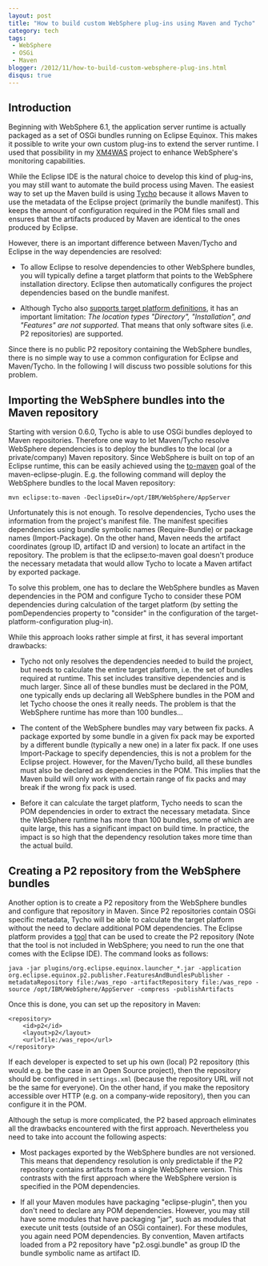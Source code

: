 ```yaml
---
layout: post
title: "How to build custom WebSphere plug-ins using Maven and Tycho"
category: tech
tags:
 - WebSphere
 - OSGi
 - Maven
blogger: /2012/11/how-to-build-custom-websphere-plug-ins.html
disqus: true
---
```


## Introduction

Beginning with WebSphere 6.1, the application server runtime is actually packaged as a set of OSGi
bundles running on Eclipse Equinox. This makes it possible to write your own custom plug-ins to
extend the server runtime. I used that possibility in my [XM4WAS](http://code.google.com/p/xm4was/)
project to enhance WebSphere's monitoring capabilities.

While the Eclipse IDE is the natural choice to develop this kind of plug-ins, you may still want to
automate the build process using Maven. The easiest way to set up the Maven build is using
[Tycho](http://eclipse.org/tycho/) because it allows Maven to use the metadata of the Eclipse project
(primarily the bundle manifest). This keeps the amount of configuration required in the POM files
small and ensures that the artifacts produced by Maven are identical to the ones produced by Eclipse.

However, there is an important difference between Maven/Tycho and Eclipse in the way dependencies are
resolved:

* To allow Eclipse to resolve dependencies to other WebSphere bundles, you will typically define a
  target platform that points to the WebSphere installation directory. Eclipse then automatically
  configures the project dependencies based on the bundle manifest.

* Although Tycho also [supports target platform definitions](http://wiki.eclipse.org/Tycho/Target_Platform),
  it has an important limitation: *The location types "Directory", "Installation", and "Features" are not
  supported.* That means that only software sites (i.e. P2 repositories) are supported.

Since there is no public P2 repository containing the WebSphere bundles, there is no simple way to use
a common configuration for Eclipse and Maven/Tycho. In the following I will discuss two possible solutions
for this problem.

## Importing the WebSphere bundles into the Maven repository

Starting with version 0.6.0, Tycho is able to use OSGi bundles deployed to Maven repositories. Therefore
one way to let Maven/Tycho resolve WebSphere dependencies is to deploy the bundles to the local (or a
private/company) Maven repository. Since WebSphere is built on top of an Eclipse runtime, this can be
easily achieved using the [to-maven](http://maven.apache.org/plugins/maven-eclipse-plugin/to-maven-mojo.html)
goal of the maven-eclipse-plugin. E.g. the following command will deploy the WebSphere bundles to the local
Maven repository:

~~~
mvn eclipse:to-maven -DeclipseDir=/opt/IBM/WebSphere/AppServer
~~~

Unfortunately this is not enough. To resolve dependencies, Tycho uses the information from the project's
manifest file. The manifest specifies dependencies using bundle symbolic names (Require-Bundle) or
package names (Import-Package). On the other hand, Maven needs the artifact coordinates (group ID,
artifact ID and version) to locate an artifact in the repository. The problem is that the eclipse:to-maven
goal doesn't produce the necessary metadata that would allow Tycho to locate a Maven artifact by exported
package.

To solve this problem, one has to declare the WebSphere bundles as Maven dependencies in the POM and
configure Tycho to consider these POM dependencies during calculation of the target platform (by setting
the pomDependencies property to "consider" in the configuration of the target-platform-configuration
plug-in).

While this approach looks rather simple at first, it has several important drawbacks:

* Tycho not only resolves the dependencies needed to build the project, but needs to calculate the entire
  target platform, i.e. the set of bundles required at runtime. This set includes transitive dependencies
  and is much larger. Since all of these bundles must be declared in the POM, one typically ends up
  declaring all WebSphere bundles in the POM and let Tycho choose the ones it really needs. The problem
  is that the WebSphere runtime has more than 100 bundles...

* The content of the WebSphere bundles may vary between fix packs. A package exported by some bundle in a
  given fix pack may be exported by a different bundle (typically a new one) in a later fix pack. If one
  uses Import-Package to specify dependencies, this is not a problem for the Eclipse project. However,
  for the Maven/Tycho build, all these bundles must also be declared as dependencies in the POM. This implies
  that the Maven build will only work with a certain range of fix packs and may break if the wrong
  fix pack is used.

* Before it can calculate the target platform, Tycho needs to scan the POM dependencies in order to
  extract the necessary metadata. Since the WebSphere runtime has more than 100 bundles, some of which
  are quite large, this has a significant impact on build time. In practice, the impact is so high that
  the dependency resolution takes more time than the actual build.

## Creating a P2 repository from the WebSphere bundles

Another option is to create a P2 repository from the WebSphere bundles and configure that repository
in Maven. Since P2 repositories contain OSGi specific metadata, Tycho will be able to calculate the
target platform without the need to declare additional POM dependencies. The Eclipse platform provides a
[tool](http://help.eclipse.org/galileo/topic/org.eclipse.platform.doc.isv/guide/p2_publisher.html) that
can be used to create the P2 repository (Note that the tool is not included in WebSphere; you need to
run the one that comes with the Eclipse IDE). The command looks as follows:

~~~
java -jar plugins/org.eclipse.equinox.launcher_*.jar -application org.eclipse.equinox.p2.publisher.FeaturesAndBundlesPublisher -metadataRepository file:/was_repo -artifactRepository file:/was_repo -source /opt/IBM/WebSphere/AppServer -compress -publishArtifacts
~~~

Once this is done, you can set up the repository in Maven:

~~~ markup
<repository>
    <id>p2</id>
    <layout>p2</layout>
    <url>file:/was_repo</url>
</repository>
~~~

If each developer is expected to set up his own (local) P2 repository (this would e.g. be the case in
an Open Source project), then the repository should be configured in `settings.xml` (because the
repository URL will not be the same for everyone). On the other hand, if you make the repository
accessible over HTTP (e.g. on a company-wide repository), then you can configure it in the POM.

Although the setup is more complicated, the P2 based approach eliminates all the drawbacks encountered
with the first approach. Nevertheless you need to take into account the following aspects:

* Most packages exported by the WebSphere bundles are not versioned. This means that dependency
  resolution is only predictable if the P2 repository contains artifacts from a single WebSphere
  version. This contrasts with the first approach where the WebSphere version is specified in the
  POM dependencies.

* If all your Maven modules have packaging "eclipse-plugin", then you don't need to declare any POM
  dependencies. However, you may still have some modules that have packaging "jar", such as modules
  that execute unit tests (outside of an OSGi container). For these modules, you again need POM
  dependencies. By convention, Maven artifacts loaded from a P2 repository have "p2.osgi.bundle" as
  group ID the bundle symbolic name as artifact ID.
